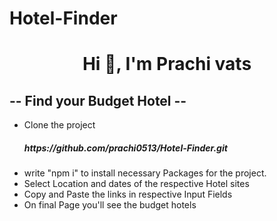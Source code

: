 # Hotel-Finder

<h1 align="center">Hi 👋, I'm Prachi vats</h1>
<h2>-- Find your Budget Hotel -- </h2>
<ul> 
  <li>Clone the project</li>
  <h5>https://github.com/prachi0513/Hotel-Finder.git</h5>
   <li>write "npm i" to install necessary Packages for the project.</li> 
  <li>Select Location and dates of the respective Hotel sites</li> 
  <li>Copy and  Paste the links in respective Input Fields</li>
  <li>On final Page you'll see the budget hotels</li>
</ul>

